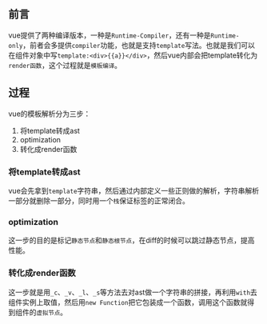 ## 前言
vue提供了两种编译版本，一种是`Runtime-Compiler`，还有一种是`Runtime-only`，前者会多提供`compiler`功能，也就是支持`template`写法。也就是我们可以在组件对象中写`template:<div>{{a}}</div>`，然后vue内部会把template转化为`render函数`，这个过程就是`模板编译`。

## 过程
vue的模板解析分为三步：
1. 将template转成ast
2. optimization
3. 转化成render函数

### 将template转成ast
vue会先拿到`template`字符串，然后通过内部定义一些正则做的解析，字符串解析一部分就删除一部分，同时用一个`栈`保证标签的正常闭合。

### optimization
这一步的目的是标记`静态节点`和`静态根节点`，在diff的时候可以跳过静态节点，提高性能。

### 转化成render函数
这一步就是用`_c`、`_v`、`_l`、`_s`等方法去对ast做一个字符串的拼接，再利用`with`去组件实例上取值，然后用`new Function`把它包装成一个函数，调用这个函数就得到组件的`虚拟节点`。